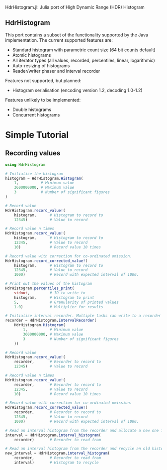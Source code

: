 HdrHistogram.jl: Julia port of High Dynamic Range (HDR) Histogram

HdrHistogram
----------------------------------------------

This port contains a subset of the functionality supported by the Java
implementation.  The current supported features are:

* Standard histogram with parametric count size (64 bit counts default)
* Atomic histograms
* All iterator types (all values, recorded, percentiles, linear, logarithmic)
* Auto-resizing of histograms
* Reader/writer phaser and interval recorder

Features not supported, but planned:

* Histogram serialisation (encoding version 1.2, decoding 1.0-1.2)

Features unlikely to be implemented:

* Double histograms
* Concurrent histograms

# Simple Tutorial

## Recording values

```Julia
using HdrHistogram

# Initialize the histogram
histogram = HdrHistogram.Histogram(
    1,          # Minimum value
    3600000000, # Maximum value
    3           # Number of significant figures
)

# Record value
HdrHistogram.record_value!(
    histogram,      # Histogram to record to
    12345)          # Value to record

# Record value n times
HdrHistogram.record_value!(
    histogram,      # Histogram to record to
    12345,          # Value to record
    10)             # Record value 10 times

# Record value with correction for co-ordinated omission.
HdrHistogram.record_corrected_value!(
    histogram,      # Histogram to record to
    12345,          # Value to record
    1000)           # Record with expected interval of 1000.

# Print out the values of the histogram
HdrHistogram.percentiles_print(
    stdout,         # IO to write to
    histogram,      # Histogram to print
    5,              # Granularity of printed values
    1.0)            # Multiplier for results

# Initialize interval recorder. Multiple tasks can write to a recorder at the same time
recorder = HdrHistogram.IntervalRecorder(
    HdrHistogram.Histogram(
        1,          # Minimum value
        3600000000, # Maximum value
        3           # Number of significant figures
    ))

# Record value
HdrHistogram.record_value!(
    recorder,       # Recorder to record to
    12345)          # Value to record

# Record value n times
HdrHistogram.record_value!(
    recorder,       # Recorder to record to
    12345,          # Value to record
    10)             # Record value 10 times

# Record value with correction for co-ordinated omission.
HdrHistogram.record_corrected_value!(
    recorder,       # Recorder to record to
    12345,          # Value to record
    1000)           # Record with expected interval of 1000.

# Read an interval histogram from the recorder and allocate a new one for recording
interval = HdrHistogram.interval_histogram(
    recorder)       # Recorder to read from

# Read an interval histogram from the recorder and recycle an old histogram for recording 
new_interval = HdrHistogram.interval_histogram(
    recorder,       # Recorder to read from 
    interval)       # Histogram to recycle    
```
